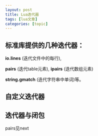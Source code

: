 ```yaml
---
layout: post
title: Lua迭代器 
tags: [lua文章]
categories: [topic]
---
```

## 标准库提供的几种迭代器：

 **io.lines** (迭代文件中的每行),

**pairs** (迭代table元素), **ipairs** (迭代数组元素)

**string.gmatch** (迭代字符串中单词)等。

## 自定义迭代器

## 迭代器与闭包

pairs见next